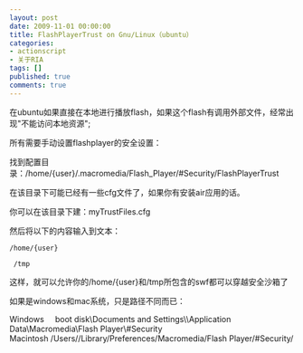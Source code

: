 ```yaml
---
layout: post
date: 2009-11-01 00:00:00
title: FlashPlayerTrust on Gnu/Linux（ubuntu）
categories:
- actionscript
- 关于RIA
tags: []
published: true
comments: true
---
```

<p>在ubuntu如果直接在本地进行播放flash，如果这个flash有调用外部文件，经常出现"不能访问本地资源";</p>

<p>所有需要手动设置flashplayer的安全设置：</p>

<p>找到配置目录：/home/{user}/.macromedia/Flash_Player/#Security/FlashPlayerTrust</p>

<p>在该目录下可能已经有一些cfg文件了，如果你有安装air应用的话。</p>

<p>你可以在该目录下建：myTrustFiles.cfg</p>

<p>然后将以下的内容输入到文本：</p>

<p><code>/home/{user}</code></p>

<p><code> /tmp</code></p>

<p>这样，就可以允许你的/home/{user}和/tmp所包含的swf都可以穿越安全沙箱了</p>

<p>如果是windows和mac系统，只是路径不同而已：</p>

<p>Windows     boot disk\Documents and Settings\\Application Data\Macromedia\Flash Player\#Security<br />
Macintosh /Users//Library/Preferences/Macromedia/Flash Player/#Security/</p>
